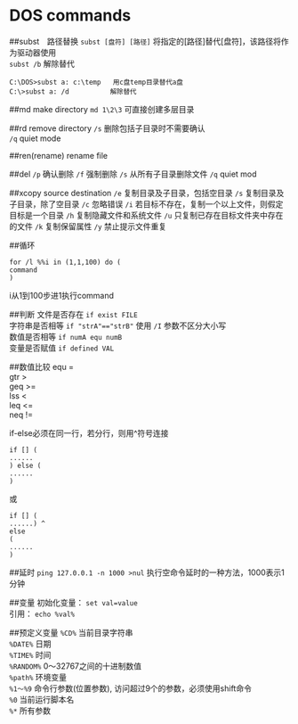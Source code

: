 DOS commands
=========================

##subst　路径替换
`subst [盘符] [路径]` 将指定的[路径]替代[盘符]，该路径将作为驱动器使用  
`subst /b` 解除替代  
```
C:\DOS>subst a: c:\temp   用c盘temp目录替代a盘
C:\>subst a: /d  　　　　　解除替代 
```

##md      make directory
     `md 1\2\3`     可直接创建多层目录  

##rd     remove directory
     `/s`     删除包括子目录时不需要确认  
     `/q`     quiet mode  

##ren(rename)     rename file

##del
    `/p` 确认删除
    `/f` 强制删除
    `/s` 从所有子目录删除文件
    `/q` quiet mod

##xcopy source destination
    `/e`     复制目录及子目录，包括空目录
    `/s`     复制目录及子目录，除了空目录
    `/c`     忽略错误
    `/i`     若目标不存在，复制一个以上文件，则假定目标是一个目录
    `/h`     复制隐藏文件和系统文件
    `/u`     只复制已存在目标文件夹中存在的文件
    `/k`     复制保留属性
    `/y`     禁止提示文件重复

##循环
```
for /l %%i in (1,1,100) do (
command
)
```
i从1到100步进1执行command

##判断
文件是否存在  `if exist FILE`  
字符串是否相等 `if "strA"=="strB"`  使用 `/I` 参数不区分大小写  
数值是否相等 `if numA equ numB`  
变量是否赋值 `if defined VAL`  

##数值比较
equ   =  
gtr   >  
geq   >=  
lss   <  
leq   <=  
neq   !=  

if-else必须在同一行，若分行，则用^符号连接
```
if [] (
......
) else (
......
)
```
或
```
if [] (
......) ^
else 
(
......
)
```
     
##延时
`ping 127.0.0.1 -n 1000 >nul` 执行空命令延时的一种方法，1000表示1分钟

##变量
初始化变量： `set val=value`  
引用： `echo %val%`

##预定义变量
`%CD%` 当前目录字符串  
`%DATE%` 日期  
`%TIME%` 时间  
`%RANDOM%` 0～32767之间的十进制数值  
`%path%` 环境变量  
`%1～%9` 命令行参数(位置参数), 访问超过9个的参数，必须使用shift命令  
`%0` 当前运行脚本名  
`%*` 所有参数  
 

